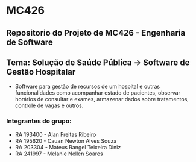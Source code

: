 # MC426

## Repositorio do Projeto de MC426 - Engenharia de Software
## Tema: Solução de Saúde Pública -> Software de Gestão Hospitalar
* Software para gestão de recursos de um hospital e outras funcionalidades como acompanhar estado de pacientes, observar horários de consultar e exames, armazenar dados sobre tratamentos, controle de vagas e outros.

### Integrantes do grupo:


-   RA 193400 - Alan Freitas Ribeiro
-   RA 195620 - Cauan Newton Alves Souza
-   RA 203304 - Mateus Rangel Teixeira Diniz
-   RA 241997 - Melanie Nellen Soares
